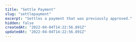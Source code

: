 ```yaml
---
title: "Settle Payment"
slug: "settlepayment"
excerpt: "Settles a payment that was previously approved."
hidden: false
createdAt: "2022-04-04T14:22:56.891Z"
updatedAt: "2022-04-04T14:22:56.891Z"
---
```

